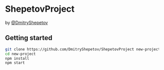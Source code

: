 # ShepetovProject
by [@DmitryShepetov](https://t.me/rksjsud)

## Getting started

```bash
git clone https://github.com/DmitryShepetov/ShepetovProject new-project
cd new-project
npm install
npm start
```
